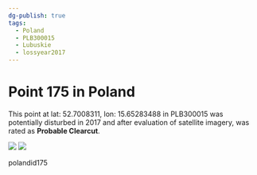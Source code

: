 ```yaml
---
dg-publish: true
tags:
  - Poland
  - PLB300015
  - Lubuskie
  - lossyear2017
---
```


# Point 175 in Poland

This point at lat: 52.7008311, lon: 15.65283488 in PLB300015 was potentially disturbed in 2017 and after evaluation of satellite imagery, was rated as **Probable Clearcut**.

<div class='juxtapose' data-showcredits='false'>
<img src='https://baserow-backend-production20240528124524339000000001.s3.amazonaws.com/user_files/w8jNAYf5LBDvSVEZ6piNkCi0Yz58pbKe_d80873987c01b4307cb401bbd9ba7447527879f42c6b162810856ea2c9ef6ea1.png' data-label='September 2014' />
<img src='https://baserow-backend-production20240528124524339000000001.s3.amazonaws.com/user_files/rXKJTn3z0FmtcZggUcYWDi4oknDS6jUK_7fcef377ede354990bb1c0cba46c80f1c038595f0469583f34d858f0f09e26fc.png' data-label='May 2023' />
</div>

polandid175